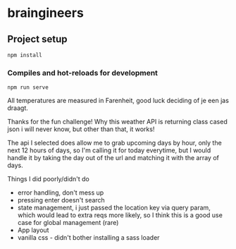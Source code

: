 # braingineers

## Project setup

```
npm install
```

### Compiles and hot-reloads for development

```
npm run serve
```

All temperatures are measured in Farenheit, good luck deciding of je een jas draagt.

Thanks for the fun challenge! Why this weather API is returning class cased json i will never know, but other than that, it works!

The api I selected does allow me to grab upcoming days by hour, only the next 12 hours of days, so I'm calling it for today everytime, but I would handle it by taking the day out of the url and matching it with the array of days.

Things I did poorly/didn't do

- error handling, don't mess up
- pressing enter doesn't search
- state management, i just passed the location key via query param, which would lead to extra reqs more likely, so I think this is a good use case for global management (rare)
- App layout
- vanilla css - didn't bother installing a sass loader
